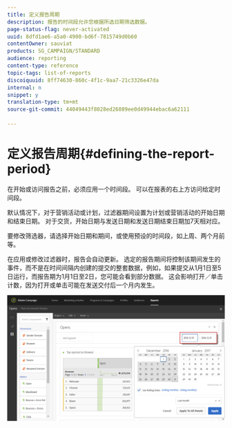 ```yaml
---
title: 定义报告周期
description: 报告的时间段允许您根据所选日期筛选数据。
page-status-flag: never-activated
uuid: 8dfd1ae6-a5a0-4900-bd6f-7815749d0b60
contentOwner: sauviat
products: SG_CAMPAIGN/STANDARD
audience: reporting
content-type: reference
topic-tags: list-of-reports
discoiquuid: 8ff74630-860c-4f1c-9aa7-21c3326e47da
internal: n
snippet: y
translation-type: tm+mt
source-git-commit: 44049443f8028ed26089ee0d49944ebac6a62111

---
```



# 定义报告周期{#defining-the-report-period}

在开始或访问报告之前，必须应用一个时间段。 可以在报表的右上方访问给定时间段。

默认情况下，对于营销活动或计划，过滤器期间设置为计划或营销活动的开始日期和结束日期。 对于交货，开始日期与发送日期和发送日期结束日期加7天相对应。

要修改筛选器，请选择开始日期和期间，或使用预设的时间段，如上周、两个月前等。

在应用或修改过滤器时，报告会自动更新。 选定的报告期间将控制该期间发生的事件，而不是在时间间隔内创建的提交的整套数据，例如，如果提交从1月1日至5日运行，而报告期为1月1日至2日，您可能会看到部分数据。 这会影响打开／单击计数，因为打开或单击可能在发送交付后一个月内发生。

![](assets/campaign_reports_5.png)

